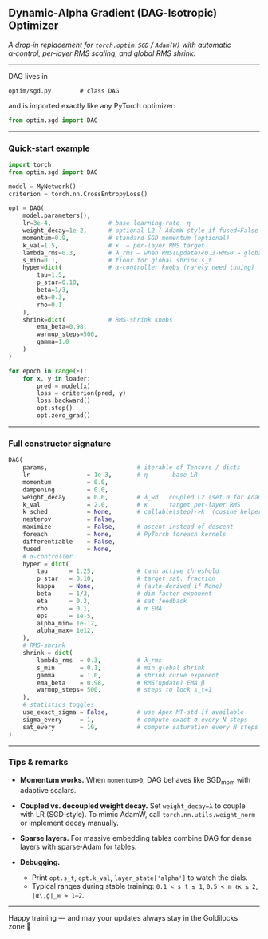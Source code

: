 ## Dynamic‑Alpha Gradient (DAG‑Isotropic) Optimizer

*A drop‑in replacement for `torch.optim.SGD` / `Adam(W)` with automatic α‑control, per‑layer RMS scaling, and global RMS shrink.*

---

DAG lives in

```text
optim/sgd.py        # class DAG
```

and is imported exactly like any PyTorch optimizer:

```python
from optim.sgd import DAG
```

---

### Quick‑start example

```python
import torch
from optim.sgd import DAG

model = MyNetwork()
criterion = torch.nn.CrossEntropyLoss()

opt = DAG(
    model.parameters(),
    lr=3e-4,                # base learning‑rate  η
    weight_decay=1e-2,      # optional L2 ( AdamW‑style if fused=False )
    momentum=0.9,           # standard SGD momentum (optional)
    k_val=1.5,              # κ  – per‑layer RMS target
    lambda_rms=0.3,         # λ_rms – when RMS(update)<0.3·RMS0 ⇒ global shrink begins
    s_min=0.1,              # floor for global shrink s_t
    hyper=dict(             # α‑controller knobs (rarely need tuning)
        tau=1.5,
        p_star=0.10,
        beta=1/3,
        eta=0.3,
        rho=0.1
    ),
    shrink=dict(            # RMS‑shrink knobs
        ema_beta=0.98,
        warmup_steps=500,
        gamma=1.0
    )
)

for epoch in range(E):
    for x, y in loader:
        pred = model(x)
        loss = criterion(pred, y)
        loss.backward()
        opt.step()
        opt.zero_grad()
```

---

### Full constructor signature

```python
DAG(
    params,                         # iterable of Tensors / dicts
    lr                = 1e-3,       # η       base LR
    momentum          = 0.0,
    dampening         = 0.0,
    weight_decay      = 0.0,        # λ_wd   coupled L2 (set 0 for AdamW‑style decoupling)
    k_val             = 2.0,        # κ      target per‑layer RMS
    k_sched           = None,       # callable(step)->k  (cosine helper included)
    nesterov          = False,
    maximize          = False,      # ascent instead of descent
    foreach           = None,       # PyTorch foreach kernels
    differentiable    = False,
    fused             = None,
    # α‑controller
    hyper = dict(
        tau      = 1.25,            # tanh active threshold
        p_star   = 0.10,            # target sat. fraction
        kappa    = None,            # (auto‑derived if None)
        beta     = 1/3,             # dim factor exponent
        eta      = 0.3,             # sat feedback
        rho      = 0.1,             # α EMA
        eps      = 1e-5,
        alpha_min= 1e-12,
        alpha_max= 1e12,
    ),
    # RMS‑shrink
    shrink = dict(
        lambda_rms  = 0.3,          # λ_rms
        s_min       = 0.1,          # min global shrink
        gamma       = 1.0,          # shrink curve exponent
        ema_beta    = 0.98,         # RMS(update) EMA β
        warmup_steps= 500,          # steps to lock s_t=1
    ),
    # statistics toggles
    use_exact_sigma = False,        # use Apex MT-std if available
    sigma_every     = 1,            # compute exact σ every N steps
    sat_every       = 10,           # compute saturation every N steps
)
```


---

### Tips & remarks

* **Momentum works.**  When `momentum>0`, DAG behaves like $\text{SGD}_{\text{mom}}$ with adaptive scalars.
* **Coupled vs. decoupled weight decay.**  Set `weight_decay=λ` to couple with LR (SGD‑style).
  To mimic AdamW, call `torch.nn.utils.weight_norm` or implement decay manually.
* **Sparse layers.**  For massive embedding tables combine DAG for dense layers with sparse‑Adam for tables.
* **Debugging.**

  * Print `opt.s_t`, `opt.k_val`, `layer_state['alpha']` to watch the dials.
  * Typical ranges during stable training: `0.1 < s_t ≤ 1`, `0.5 < m_ℓκ ≤ 2`, `|α\,ĝ|_∞ ≈ 1–2`.

---

Happy training — and may your updates always stay in the Goldilocks zone 🚀
